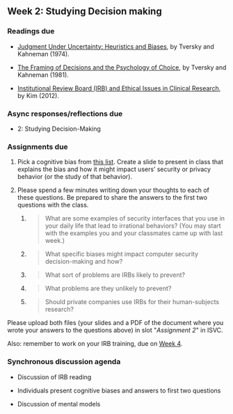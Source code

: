 ## Week 2: Studying Decision making

### Readings due

  - [Judgment Under Uncertainty: Heuristics and Biases](https://citeseerx.ist.psu.edu/viewdoc/download?doi=10.1.1.229.1993&rep=rep1&type=pdf), by Tversky and Kahneman (1974).

  - [The Framing of Decisions and the Psychology of Choice](https://citeseerx.ist.psu.edu/viewdoc/download?doi=10.1.1.321.5479&rep=rep1&type=pdf), by Tversky and Kahneman (1981).

  - [Institutional Review Board (IRB) and Ethical Issues in Clinical Research](https://www.ncbi.nlm.nih.gov/pmc/articles/PMC3272525/), by Kim (2012).


### Async responses/reflections due

  - 2: Studying Decision-Making

### Assignments due

1.  Pick a cognitive bias from [this list](https://en.wikipedia.org/wiki/List_of_cognitive_biases). Create a slide to present in class that explains the bias and how it might impact users’ security or privacy behavior (or the study of that behavior).

1.  Please spend a few minutes writing down your thoughts to each of these questions. Be prepared to share the answers to the first two questions with the class.

	1.  > What are some examples of security interfaces that you use in your daily life that lead to irrational behaviors? (You may start with the examples you and your classmates came up with last week.)

	1.  > What specific biases might impact computer security decision-making and how?

	1.  > What sort of problems are IRBs likely to prevent?

	1.  > What problems are they unlikely to prevent?

	1.  > Should private companies use IRBs for their human-subjects research?

Please upload both files (your slides and a PDF of the document where you wrote your answers to the questions above) in slot "*Assignment 2*" in ISVC.

Also: remember to work on your IRB training, due on [Week 4](./schedule/week-04.md).

### Synchronous discussion agenda

  - Discussion of IRB reading

  - Individuals present cognitive biases and answers to first two questions
  
  - Discussion of mental models
